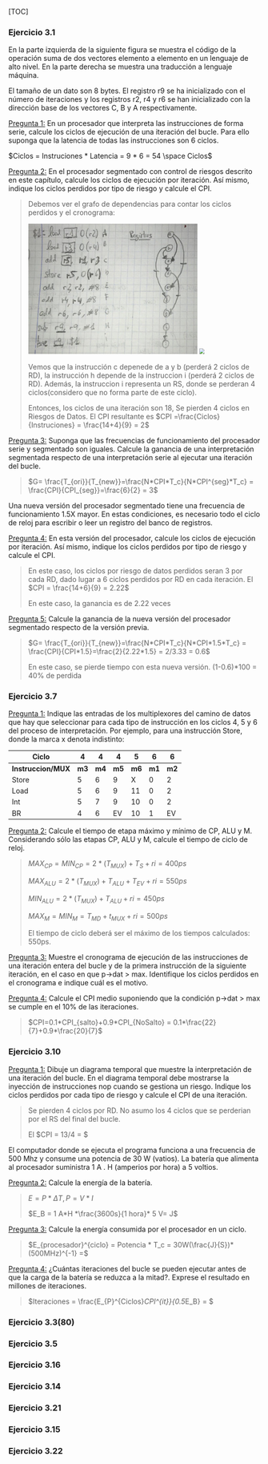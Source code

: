 [TOC]

### Ejercicio 3.1

En la parte izquierda de la siguiente figura se muestra el código de la operación suma de dos vectores elemento a elemento en un lenguaje de alto nivel. En la parte derecha se muestra una traducción a lenguaje máquina.

El tamaño de un dato son 8 bytes. El registro r9 se ha inicializado con el número de iteraciones y los registros r2, r4 y r6 se han inicializado con la dirección base de los vectores C, B y A respectivamente.

<u>Pregunta 1:</u> En un procesador que interpreta las instrucciones de forma serie, calcule los ciclos de ejecución de una iteración del bucle. Para ello suponga que la latencia de todas las instrucciones son 6 ciclos.

$Ciclos = Instruciones * Latencia = 9 * 6 = 54 \space Ciclos$

<u>Pregunta 2:</u> En el procesador segmentado con control de riesgos descrito en este capítulo, calcule los ciclos de ejecución por iteración. Así mismo, indique los ciclos perdidos por tipo de riesgo y calcule el CPI.

> Debemos ver el grafo de dependencias para contar los ciclos perdidos y el cronograma:
>
> <img src="rsc\eje37.jpeg" style="zoom: 33%;"/>
>
> <img src="D:\FIB_Q8\AC2\TEO\rsc\eje38.jpeg" style="zoom:67%;" />
>
> Vemos que la instrucción c depenede de a y b (perderá 2 ciclos de RD), la instrucción h depende de la instruccion i (perderá 2 ciclos de RD). Además, la instruccion i representa un RS, donde se perderan 4 ciclos(considero que no forma parte de este ciclo).
>
> Entonces, los ciclos de una iteración son 18, Se pierden 4 ciclos en Riesgos de Datos. El CPI resultante es $CPI =\frac{Ciclos}{Instruciones} = \frac{14+4}{9} = 2$

<u>Pregunta 3:</u> Suponga que las frecuencias de funcionamiento del procesador serie y segmentado son iguales. Calcule la ganancia de una interpretación segmentada respecto de una interpretación serie al ejecutar una iteración del bucle.

> $G= \frac{T_{ori}}{T_{new}}=\frac{N*CPI*T_c}{N*CPI^{seg}*T_c} = \frac{CPI}{CPI_{seg}}=\frac{6}{2} = 3$

Una nueva versión del procesador segmentado tiene una frecuencia de funcionamiento 1.5X mayor. En estas condiciones, es necesario todo el ciclo de reloj para escribir o leer un registro del banco de registros.

<u>Pregunta 4:</u> En esta versión del procesador, calcule los ciclos de ejecución por iteración. Así mismo, indique los ciclos perdidos por tipo de riesgo y calcule el CPI.

> En este caso, los ciclos por riesgo de datos perdidos seran 3 por cada RD, dado lugar a 6 ciclos perdidos por RD en cada iteración. El $CPI = \frac{14+6}{9} = 2.22$
>
> En este caso, la ganancia es de 2.22 veces

<u>Pregunta 5:</u> Calcule la ganancia de la nueva versión del procesador segmentado respecto de la versión previa.

> $G= \frac{T_{ori}}{T_{new}}=\frac{N*CPI*T_c}{N*CPI*1.5*T_c} = \frac{CPI}{CPI*1.5}=\frac{2}{2.22*1.5} = 2/3.33 = 0.6$ 
>
> En este caso, se pierde tiempo con esta nueva versión. (1-0.6)*100 = 40% de perdida

### Ejercicio 3.7

<u>Pregunta 1:</u> Indique las entradas de los multiplexores del camino de datos que hay que seleccionar para cada tipo de instrucción en los ciclos 4, 5 y 6 del proceso de interpretación. Por ejemplo, para una instrucción Store, donde la marca x denota indistinto:

| Ciclo               | 4      | 4      | 4      | 5      | 6      | 6      |
| ------------------- | ------ | ------ | ------ | ------ | ------ | ------ |
| **Instruccion/MUX** | **m3** | **m4** | **m5** | **m6** | **m1** | **m2** |
| Store               | 5      | 6      | 9      | X      | 0      | 2      |
| Load                | 5      | 6      | 9      | 11     | 0      | 2      |
| Int                 | 5      | 7      | 9      | 10     | 0      | 2      |
| BR                  | 4      | 6      | EV     | 10     | 1      | EV     |

<u>Pregunta 2:</u> Calcule el tiempo de etapa máximo y mínimo de CP, ALU y M. Considerando sólo las etapas CP, ALU y M, calcule el tiempo de ciclo de reloj.

> $MAX_{CP} = MIN_{CP} = 2*(T_{MUX})+T_S + ri = 400ps$
>
> $MAX_{ALU}= 2*(T_{MUX})+T_{ALU} + T_{EV} + ri= 550ps$
>
> $MIN_{ALU} = 2*(T_{MUX})+T_{ALU} + ri = 450ps$
>
> $MAX_M= MIN_M = T_{MD} + t_{MUX}+ ri= 500ps$
>
> El tiempo de ciclo deberá ser el máximo de los tiempos calculados: 550ps.

<u>Pregunta 3:</u> Muestre el cronograma de ejecución de las instrucciones de una iteración entera del bucle y de la primera instrucción de la siguiente iteración, en el caso en que p->dat > max. Identifique los ciclos perdidos en el cronograma e indique cuál es el motivo.

<u>Pregunta 4:</u> Calcule el CPI medio suponiendo que la condición p->dat > max se cumple en el 10% de las iteraciones.

> $CPI=0.1*CPI_{salto}+0.9*CPI_{NoSalto} = 0.1*\frac{22}{7}+0.9*\frac{20}{7}$

### Ejercicio 3.10

<u>Pregunta 1:</u> Dibuje un diagrama temporal que muestre la interpretación de una iteración del bucle. En el diagrama temporal debe mostrarse la inyección de instrucciones nop cuando se gestiona un riesgo. Indique los ciclos perdidos por cada tipo de riesgo y calcule el CPI de una iteración.

> Se pierden 4 ciclos por RD. No asumo los 4 ciclos que se perderian por el RS del final del bucle.
>
> El $CPI = 13/4 = $ 

El computador donde se ejecuta el programa funciona a una frecuencia de 500 Mhz y consume una potencia de 30 W (vatios). La batería que alimenta al procesador suministra 1 A . H (amperios por hora) a 5 voltios.

<u>Pregunta 2:</u> Calcule la energía de la batería. 

> $E = P * \Delta T, P = V*I$
>
> $E_B = 1 A*H *\frac{3600s}{1 hora}* 5 V= J$

<u>Pregunta 3:</u> Calcule la energía consumida por el procesador en un ciclo.

> $E_{procesador}^{ciclo} = Potencia * T_c = 30W(\frac{J}{S})*(500MHz)^{-1} =$

<u>Pregunta 4:</u> ¿Cuántas iteraciones del bucle se pueden ejecutar antes de que la carga de la batería se reduzca a la mitad?. Exprese el resultado en millones de iteraciones.

> $Iteraciones = \frac{E_{P}^{Ciclos}*CPI^{it}}{0.5*E_B} = $

### Ejercicio 3.3(80)

### Ejercicio 3.5

### Ejercicio 3.16

### Ejercicio 3.14

### Ejercicio 3.21

### Ejercicio 3.15 

### Ejercicio 3.22

